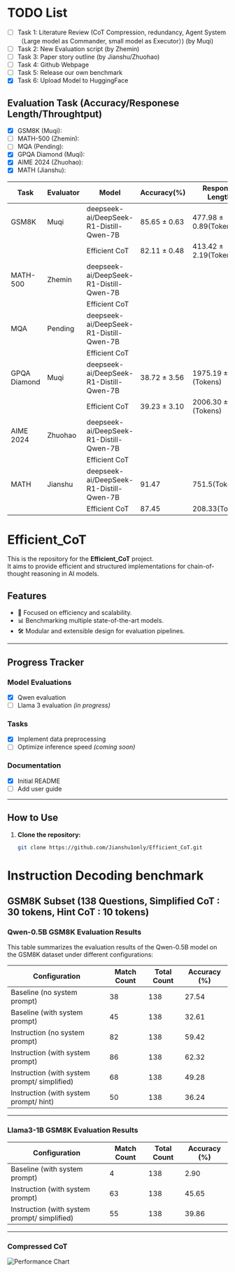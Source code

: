 
# TODO List

- [ ] Task 1: Literature Review (CoT Compression, redundancy, Agent System（Large model as Commander, small model as Executor）) (by Muqi)
- [ ] Task 2: New Evaluation script (by Zhemin)
- [ ] Task 3: Paper story outline (by Jianshu/Zhuohao)
- [ ] Task 4: Github Webpage
- [ ] Task 5: Release our own benchmark
- [x] Task 6: Upload Model to HuggingFace

## Evaluation Task (Accuracy/Responese Length/Throughtput)

- [x] GSM8K (Muqi):
- [ ] MATH-500 (Zhemin):
- [ ] MQA (Pending):
- [x] GPQA Diamond (Muqi):
- [X] AIME 2024 (Zhuohao):
- [x] MATH (Jianshu):

| Task              | Evaluator | Model                                      | Accuracy(%) | Response Length | Throughput |
|------------------|-----------|--------------------------------------------|----------|----------------|------------|
| GSM8K           | Muqi     | deepseek-ai/DeepSeek-R1-Distill-Qwen-7B    |     85.65 $\pm$ 0.63  |      477.98 $\pm$ 0.89(Tokens)          |          |
|                |           | Efficient CoT                              |     82.11 $\pm$ 0.48    |   413.42 $\pm$ 2.19(Tokens)        |            |
| MATH-500       | Zhemin    | deepseek-ai/DeepSeek-R1-Distill-Qwen-7B    |          |                |            |
|                |           | Efficient CoT                              |          |                |            |
| MQA            | Pending   | deepseek-ai/DeepSeek-R1-Distill-Qwen-7B    |          |                |            |
|                |           | Efficient CoT                              |          |                |            |
| GPQA Diamond   | Muqi      | deepseek-ai/DeepSeek-R1-Distill-Qwen-7B    |   38.72 $\pm$ 3.56 |        1975.19 $\pm$ 8.90 (Tokens)        |            |
|                |           | Efficient CoT                              |  39.23 $\pm$ 3.10    |       2006.30 $\pm$ 2.23 (Tokens)        |            |
| AIME 2024      | Zhuohao   | deepseek-ai/DeepSeek-R1-Distill-Qwen-7B    |          |                |            |
|                |           | Efficient CoT                                    |          |                |            |
| MATH           | Jianshu   | deepseek-ai/DeepSeek-R1-Distill-Qwen-7B    |     91.47     |         751.5(Tokens)       |            |
|                |           | Efficient CoT                                  |     87.45     |       208.33(Tokens)         |            |

# Efficient_CoT

This is the repository for the **Efficient_CoT** project.  
It aims to provide efficient and structured implementations for chain-of-thought reasoning in AI models.

## Features

- 🧠 Focused on efficiency and scalability.
- 📊 Benchmarking multiple state-of-the-art models.
- 🛠️ Modular and extensible design for evaluation pipelines.

---

## Progress Tracker

### Model Evaluations

- [x] Qwen evaluation  
- [ ] Llama 3 evaluation *(in progress)*  

### Tasks

- [x] Implement data preprocessing  
- [ ] Optimize inference speed *(coming soon)*  

### Documentation

- [x] Initial README  
- [ ] Add user guide  

---

## How to Use

1. **Clone the repository:**

   ```bash
   git clone https://github.com/Jianshu1only/Efficient_CoT.git

# Instruction Decoding benchmark

## GSM8K Subset (138 Questions, Simplified CoT : 30 tokens, Hint CoT : 10 tokens)

### Qwen-0.5B GSM8K Evaluation Results

This table summarizes the evaluation results of the Qwen-0.5B model on the GSM8K dataset under different configurations:

| Configuration              | Match Count | Total Count | Accuracy (%) |
|----------------------------|-------------|-------------|--------------|
| Baseline (no system prompt) | 38          | 138         | 27.54        |
| Baseline (with system prompt) | 45         | 138         | 32.61        |
| Instruction (no system prompt) | 82        | 138         | 59.42        |
| Instruction (with system prompt) | 86       | 138         | 62.32        |
| Instruction (with system prompt/ simplified) | 68       | 138         | 49.28       |
| Instruction (with system prompt/ hint) | 50      | 138         | 36.24        |

---

### Llama3-1B GSM8K Evaluation Results

| Configuration              | Match Count | Total Count | Accuracy (%) |
|----------------------------|-------------|-------------|--------------|
| Baseline (with system prompt) | 4         | 138         | 2.90       |
| Instruction (with system prompt) | 63       | 138         | 45.65        |
| Instruction (with system prompt/ simplified) | 55      | 138         | 39.86      |

---

### Compressed CoT

![Performance Chart](output.png)
